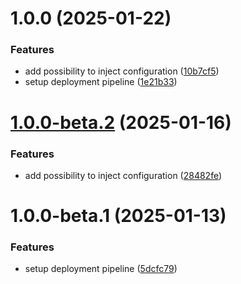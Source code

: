 # 1.0.0 (2025-01-22)


### Features

* add possibility to inject configuration ([10b7cf5](https://github.com/bolebon/eyeosee/commit/10b7cf542d3d63c84228f4416e5b1eb64a20694a))
* setup deployment pipeline ([1e21b33](https://github.com/bolebon/eyeosee/commit/1e21b3315b3f003df4cd8a8506d2f1f4f1b77649))

# [1.0.0-beta.2](https://github.com/bolebon/eyeosee/compare/v1.0.0-beta.1...v1.0.0-beta.2) (2025-01-16)


### Features

* add possibility to inject configuration ([28482fe](https://github.com/bolebon/eyeosee/commit/28482fe4290bc203970e9de140ca1cfa403392c9))

# 1.0.0-beta.1 (2025-01-13)


### Features

* setup deployment pipeline ([5dcfc79](https://github.com/bolebon/eyeosee/commit/5dcfc79dd727fc781db9ea607708a219aed3edba))
